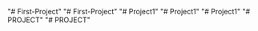 "# First-Project" 
"# First-Project" 
"# Project1" 
"# Project1" 
"# Project1" 
"# PROJECT" 
"# PROJECT" 
